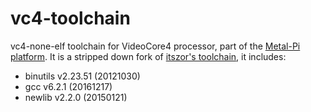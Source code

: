 # vc4-toolchain
vc4-none-elf toolchain for VideoCore4 processor, part of the [Metal-Pi platform](https://github.com/mfp20/metalpi). It is a stripped down fork of [itszor's toolchain](https://github.com/itszor/vc4-toolchain), it includes:

- binutils v2.23.51 (20121030)
- gcc v6.2.1 (20161217)
- newlib v2.2.0 (20150121)
